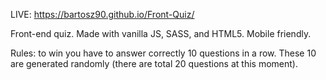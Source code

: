 LIVE: https://bartosz90.github.io/Front-Quiz/

Front-end quiz. Made with vanilla JS, SASS, and HTML5. Mobile friendly.

Rules: to win you have to answer correctly 10 questions in a row. These 10 are generated randomly (there are total 20 questions at this moment).

